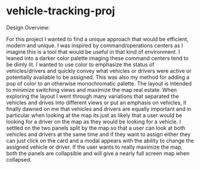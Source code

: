 # vehicle-tracking-proj

Design Overview:

For this project I wanted to find a unique approach that would be efficient, modern and unique. I was inspired by command/operations centers as I imagine this is a tool that would be useful in that kind of environment. I leaned into a darker color palette imaging these command centers tend to be dimly lit. I wanted to use color to emphasize the status of vehicles/drivers and quickly convey what vehicles or drivers were active or potentially available to be assigned. This was also my method for adding a pop of color to an otherwise monochromatic palette. The layout is intended to minimize switching views and maximize the map real estate. When exploring the layout I went through many variations that separated the vehicles and drives into different views or put  an emphasis on vehicles, it finally dawned on me that vehicles and drivers are equally important and in particular when looking at the map its just as likely that a user would be looking for a driver on the map as they would be looking for a vehicle. I settled on the two panels split by the map so that a user can look at both vehicles and drivers at the same time and if they want to assign either they can just click on the card and a modal appears with the ability to change the assigned vehicle or driver. If the user wants to really maximize the map, both the panels are collapsible and will give a nearly full screen map when collapsed.

